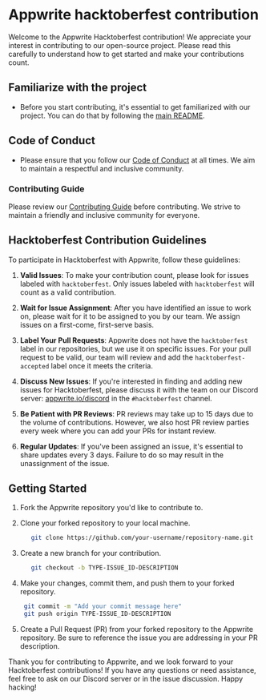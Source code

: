 # Appwrite hacktoberfest contribution

Welcome to the Appwrite Hacktoberfest contribution! We appreciate your interest in contributing to our open-source project. Please read this carefully to understand how to get started and make your contributions count.

## Familiarize with the project

- Before you start contributing, it's essential to get familiarized with our project. You can do that by following the [main README](https://github.com/appwrite/appwrite/blob/main/README.md).

## Code of Conduct

- Please ensure that you follow our [Code of Conduct](https://github.com/appwrite/awesome-appwrite/blob/master/CODE_OF_CONDUCT.md) at all times. We aim to maintain a respectful and inclusive community.

### Contributing Guide
Please review our [Contributing Guide](https://github.com/appwrite/appwrite/blob/main/CONTRIBUTING.md) before contributing. We strive to maintain a friendly and inclusive community for everyone.

## Hacktoberfest Contribution Guidelines

To participate in Hacktoberfest with Appwrite, follow these guidelines:

1. **Valid Issues**: To make your contribution count, please look for issues labeled with `hacktoberfest`. Only issues labeled with `hacktoberfest` will count as a valid contribution.

2. **Wait for Issue Assignment**: After you have identified an issue to work on, please wait for it to be assigned to you by our team. We assign issues on a first-come, first-serve basis.

3. **Label Your Pull Requests**: Appwrite does not have the `hacktoberfest` label in our repositories, but we use it on specific issues. For your pull request to be valid, our team will review and add the `hacktoberfest-accepted` label once it meets the criteria.

4. **Discuss New Issues**: If you're interested in finding and adding new issues for Hacktoberfest, please discuss it with the team on our Discord server: [appwrite.io/discord](https://appwrite.io/discord) in the `#hacktoberfest` channel.

5. **Be Patient with PR Reviews**: PR reviews may take up to 15 days due to the volume of contributions. However, we also host PR review parties every week where you can add your PRs for instant review.
 

6. **Regular Updates**: If you've been assigned an issue, it's essential to share updates every 3 days. Failure to do so may result in the unassignment of the issue.

## Getting Started

1. Fork the Appwrite repository you'd like to contribute to.

2. Clone your forked repository to your local machine.

   ```bash
      git clone https://github.com/your-username/repository-name.git
   ```

3. Create a new branch for your contribution.

   ```bash
      git checkout -b TYPE-ISSUE_ID-DESCRIPTION
   ```
4. Make your changes, commit them, and push them to your forked repository.

   ```bash
    git commit -m "Add your commit message here"
    git push origin TYPE-ISSUE_ID-DESCRIPTION
   ```
 
5. Create a Pull Request (PR) from your forked repository to the Appwrite repository. Be sure to reference the issue you are addressing in your PR description.

Thank you for contributing to Appwrite, and we look forward to your Hacktoberfest contributions! If you have any questions or need assistance, feel free to ask on our Discord server or in the issue discussion. Happy hacking!
